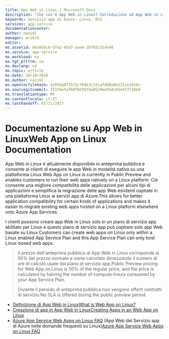 ```yaml
---
title: App Web in Linux | Microsoft Docs
description: "Che cos'è App Web in Linux? Introduzione ad App Web in Linux."
keywords: Servizio app di Azure, Linux, OSS
services: app-service
documentationcenter: 
author: naziml
manager: erikre
editor: 
ms.assetid: b6a85bc6-5fe2-45d7-aae6-3bf93c314548
ms.service: app-service
ms.workload: na
ms.tgt_pltfrm: na
ms.devlang: na
ms.topic: article
ms.date: 10/10/2016
ms.author: naziml
ms.openlocfilehash: 4207da871572cf60e3c33cafd68e8e122ce2028c
ms.sourcegitcommit: f537befafb079256fba0529ee554c034d73f36b0
ms.translationtype: MT
ms.contentlocale: it-IT
ms.lasthandoff: 07/11/2017
---
```

# <a name="web-app-on-linux-documentation"></a><span data-ttu-id="acfe6-105">Documentazione su App Web in Linux</span><span class="sxs-lookup"><span data-stu-id="acfe6-105">Web App on Linux Documentation</span></span>
<span data-ttu-id="acfe6-106">App Web in Linux è attualmente disponibile in anteprima pubblica e consente ai clienti di eseguire le app Web in modalità nativa su una piattaforma Linux.</span><span class="sxs-lookup"><span data-stu-id="acfe6-106">Web App on Linux is currently in Public Preview and enables customers to run their web apps natively on a Linux platform.</span></span> <span data-ttu-id="acfe6-107">Ciò consente una migliore compatibilità delle applicazioni per alcuni tipi di applicazioni e semplifica la migrazione delle app Web esistenti ospitate in una piattaforma Linux ai servizi app di Azure.</span><span class="sxs-lookup"><span data-stu-id="acfe6-107">This allows for better application compatibility for certain kinds of applications and makes it easier to migrate existing web apps hosted on a Linux platform elsewhere onto Azure App Services.</span></span>

<span data-ttu-id="acfe6-108">I clienti possono creare app Web in Linux solo in un piano di servizio app abilitato per Linux e questo piano di servizio app può ospitare solo app Web basate su Linux.</span><span class="sxs-lookup"><span data-stu-id="acfe6-108">Customers can create web apps on Linux only within a Linux enabled App Service Plan and this App Service Plan can only host Linux-based web apps.</span></span> 

> <span data-ttu-id="acfe6-109">Il prezzo dell'anteprima pubblica di App Web in Linux corrisponde al 50% del prezzo normale e viene calcolato dimezzando il numero di ore di calcolo usate dal piano di servizio app.</span><span class="sxs-lookup"><span data-stu-id="acfe6-109">Public Preview pricing for Web App on Linux is 50% of the regular price, and the price is calculated by halving the number of compute-hours consumed by your App Service Plan.</span></span>
> 
> <span data-ttu-id="acfe6-110">Durante il periodo di anteprima pubblica non vengono offerti contratti di servizio.</span><span class="sxs-lookup"><span data-stu-id="acfe6-110">No SLA is offered during the public preview period.</span></span> 
> 
> 

* [<span data-ttu-id="acfe6-111">Definizione di App Web in Linux</span><span class="sxs-lookup"><span data-stu-id="acfe6-111">What is Web App on Linux?</span></span>](../app-service-web/app-service-linux-intro.md)
* [<span data-ttu-id="acfe6-112">Creazione di app in App Web in Linux</span><span class="sxs-lookup"><span data-stu-id="acfe6-112">Creating Apps in an Web App on Linux</span></span>](../app-service-web/app-service-linux-how-to-create-web-app.md)
* <span data-ttu-id="acfe6-113">[Azure App Service Web Apps on Linux FAQ](../app-service-web/app-service-linux-faq.md) (App Web del Servizio app di Azure nelle domande frequenti su Linux)</span><span class="sxs-lookup"><span data-stu-id="acfe6-113">[Azure App Service Web Apps on Linux FAQ](../app-service-web/app-service-linux-faq.md)</span></span> 

